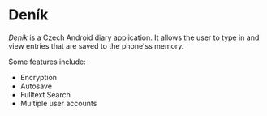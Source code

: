 # Deník
*Deník* is a Czech Android diary application. It allows the user to type in and view entries that are saved to the phone'ss memory.

Some features include:
- Encryption
- Autosave
- Fulltext Search
- Multiple user accounts
